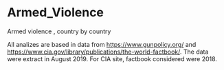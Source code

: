 # Armed_Violence
Armed violence , country by country

All analizes are based in data from https://www.gunpolicy.org/ and https://www.cia.gov/library/publications/the-world-factbook/. The data were extract in August 2019. For CIA site, factbook considered were 2018.
